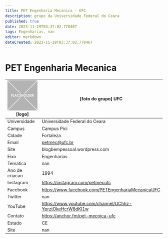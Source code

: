 ```yaml
---
title: PET Engenharia Mecanica - UFC
description: grupo da Universidade Federal do Ceara
published: true
date: 2023-11-29T03:37:02.770467
tags: Engenharias, nan
editor: markdown
dateCreated: 2023-11-29T03:37:02.770467
---
```


# PET Engenharia Mecanica


| ![placeholder.png](/placeholder.png) [logo] | [foto do grupo] UFC         |
| ------------------------------------------- | ------------------------------------------------- |
| Universidade                                | Universidade Federal do Ceara      |
| Campus                                      | Campus Pici            |
| Cidade                                      | Fortaleza             |
| Email                                       | petmec@ufc.br             |
| Site                                        | blogbempessoal.wordpress.com              |
| Eixo                                        | Engenharias              |
| Tematica                                    | nan          |
| Ano de criacao                              | 1994        |
| Instagram                                   | https://instagram.com/petmecufc         |
| Facebook                                    | https://www.facebook.com/PETEngenhariaMecanicaUFC          |
| Twitter                                     | nan           |
| YouTube                                     | https://www.youtube.com/channel/UChhz-YprztOkeHcrW8dKl1w           |
| Contato                                     | https://anchor.fm/pet-mecnica-ufc         |
| Estado                                      |  CE            |
| Site                                        | nan |
